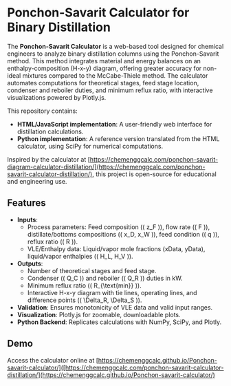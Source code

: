 # Ponchon-Savarit Calculator for Binary Distillation

The **Ponchon-Savarit Calculator** is a web-based tool designed for chemical engineers to analyze binary distillation columns using the Ponchon-Savarit method. This method integrates material and energy balances on an enthalpy-composition (H-x-y) diagram, offering greater accuracy for non-ideal mixtures compared to the McCabe-Thiele method. The calculator automates computations for theoretical stages, feed stage location, condenser and reboiler duties, and minimum reflux ratio, with interactive visualizations powered by Plotly.js.

This repository contains:
- **HTML/JavaScript implementation**: A user-friendly web interface for distillation calculations.
- **Python implementation**: A reference version translated from the HTML calculator, using SciPy for numerical computations.

Inspired by the calculator at [https://chemenggcalc.com/ponchon-savarit-diagram-calculator-distillation/](https://chemenggcalc.com/ponchon-savarit-calculator-distillation/), this project is open-source for educational and engineering use.

## Features
- **Inputs**:
  - Process parameters: Feed composition (\( z_F \)), flow rate (\( F \)), distillate/bottoms compositions (\( x_D, x_W \)), feed condition (\( q \)), reflux ratio (\( R \)).
  - VLE/Enthalpy data: Liquid/vapor mole fractions (xData, yData), liquid/vapor enthalpies (\( H_L, H_V \)).
- **Outputs**:
  - Number of theoretical stages and feed stage.
  - Condenser (\( Q_C \)) and reboiler (\( Q_R \)) duties in kW.
  - Minimum reflux ratio (\( R_{\text{min}} \)).
  - Interactive H-x-y diagram with tie lines, operating lines, and difference points (\( \Delta_R, \Delta_S \)).
- **Validation**: Ensures monotonicity of VLE data and valid input ranges.
- **Visualization**: Plotly.js for zoomable, downloadable plots.
- **Python Backend**: Replicates calculations with NumPy, SciPy, and Plotly.

## Demo
Access the calculator online at [https://chemenggcalc.github.io/Ponchon-savarit-calculator/]([https://chemenggcalc.com/ponchon-savarit-calculator-distillation/](https://chemenggcalc.github.io/Ponchon-savarit-calculator/)

